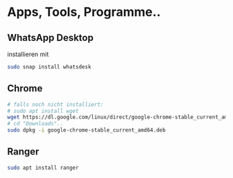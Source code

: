 # Apps, Tools, Programme..

## WhatsApp Desktop

installieren mit

```bash
sudo snap install whatsdesk
```

## Chrome

```bash
# falls noch nicht installiert:
# sudo apt install wget
wget https://dl.google.com/linux/direct/google-chrome-stable_current_amd64.deb
# cd "Downloads"..
sudo dpkg -i google-chrome-stable_current_amd64.deb
```

## Ranger

```bash
sudo apt install ranger
```
